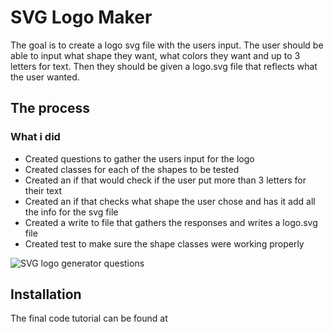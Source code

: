 # SVG Logo Maker

The goal is to create a logo svg file with the users input. The user should be able to input what shape they want, what colors they want and up to 3 letters for text. Then they should be given a logo.svg file that reflects what the user wanted.

## The process

### What i did
* Created questions to gather the users input for the logo
* Created classes for each of the shapes to be tested
* Created an if that would check if the user put more than 3 letters for their text
* Created an if that checks what shape the user chose and has it add all the info for the svg file
* Created a write to file that gathers the responses and writes a logo.svg file
* Created test to make sure the shape classes were working properly


![SVG logo generator questions]()
  
## Installation 
The final code tutorial can be found at 
